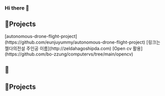 ### Hi there 👋
 
<h2>📘Projects</h2>
[autonomous-drone-flight-project](https://github.com/eunjuyummy/autonomous-drone-flight-project)
[링크는 젤다의전설 주인공 이름](http://zeldahagoshipda.com)
[Open cv 활용](https://github.com/bo-zzung/computervs/tree/main/opencv)
<h2>📘</h2>

<h2>📘Projects</h2>

<!--
**eunjuyummy/eunjuyummy** is a ✨ _special_ ✨ repository because its `README.md` (this file) appears on your GitHub profile.

Here are some ideas to get you started:

- 🔭 I’m currently working on ...
- 🌱 I’m currently learning ...
- 👯 I’m looking to collaborate on ...
- 🤔 I’m looking for help with ...
- 💬 Ask me about ...
- 📫 How to reach me: ...
- 😄 Pronouns: ...
- ⚡ Fun fact: ...
-->
